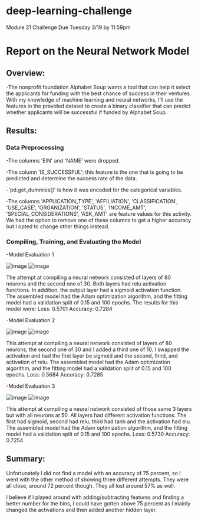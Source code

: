 # deep-learning-challenge
Module 21 Challenge Due Tuesday 3/19 by 11:59pm


# **Report on the Neural Network Model**

## **Overview:**

-The nonprofit foundation Alphabet Soup wants a tool that can help it select the applicants for funding with the best chance of success in their ventures. With my knowledge of machine learning and neural networks, I’ll use the features in the provided dataset to create a binary classifier that can predict whether applicants will be successful if funded by Alphabet Soup.

## **Results:**

### Data Preprocessing

-The columns 'EIN' and 'NAME' were dropped.  

-The column 'IS_SUCCESSFUL'; this feature is the one that is going to be predicted and determine the success rate of the data.  

-'pd.get_dummies()' is how it was encoded for the categorical variables.  

-The columns 'APPLICATION_TYPE', 'AFFILIATION', 'CLASSIFICATION', 'USE_CASE', 'ORGANIZATION', 'STATUS', 'INCOME_AMT', 'SPECIAL_CONSIDERATIONS', 'ASK_AMT' are feature values for this activity. We had the option to remove one of these columns to get a higher accuracy but I opted to change other things instead.  

### Compiling, Training, and Evaluating the Model

-Model Evaluation 1

![image](https://github.com/Mikelmillz/deep-learning-challenge/assets/145722846/49d0e0a9-5c53-4414-924b-f011579f1650)
![image](https://github.com/Mikelmillz/deep-learning-challenge/assets/145722846/1c93dba6-be77-44cb-9804-ae88b55b2194)



The attempt at compiling a neural network consisted of layers of 80 neurons and the second one of 30. Both layers had relu activation functions. In addition, the output layer had a sigmoid activation function. The assembled model had the Adam optimization algorithm, and the fitting model had a validation split of 0.15 and 100 epochs.
The results for this model were:
Loss: 0.5701
Accuracy: 0.7284

-Model Evaluation 2

![image](https://github.com/Mikelmillz/deep-learning-challenge/assets/145722846/16c5beec-99a6-4985-8215-fe5fd8de248a)
![image](https://github.com/Mikelmillz/deep-learning-challenge/assets/145722846/506e3924-8c05-444d-bffe-2298a5792bf6)



This attempt at compiling a neural network consisted of layers of 80 neurons, the second one of 30 and I added a third one of 10. I swapped the activation and had the first layer be sigmoid and the second, third, and activation of relu. The assembled model had the Adam optimization algorithm, and the fitting model had a validation split of 0.15 and 100 epochs.
Loss: 0.5684
Accuracy: 0.7285

-Model Evaluation 3

![image](https://github.com/Mikelmillz/deep-learning-challenge/assets/145722846/670a081c-4d95-4ed5-9aaf-20a9501e500d)
![image](https://github.com/Mikelmillz/deep-learning-challenge/assets/145722846/3747766f-0262-4ac9-b17a-9004dceb40e0)



This attempt at compiling a neural network consisted of those same 3 layers but with all neurons at 50. All layers had different activation functions. The first had sigmoid, second had relu, third had tanh and the activation had elu. The assembled model had the Adam optimization algorithm, and the fitting model had a validation split of 0.15 and 100 epochs.
Loss: 0.5730
Accuracy: 0.7254

## **Summary:**

Unfortunately I did not find a model with an accuracy of 75 percent, so I went with the other method of showing three different attempts. They were all close, around 72 percent though. They all lost around 57% as well.

I believe if I played around with adding/subtracting features and finding a better number for the bins, I could have gotten above 75 percent as I mainly changed the activations and then added another hidden layer.
